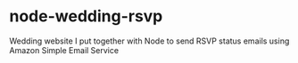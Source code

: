 # node-wedding-rsvp
Wedding website I put together with Node to send RSVP status emails using Amazon Simple Email Service
